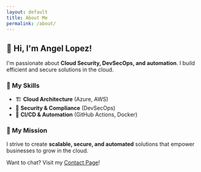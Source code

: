 ```yaml
---
layout: default
title: About Me
permalink: /about/
---
```


## 👋 Hi, I'm Angel Lopez!  
I'm passionate about **Cloud Security, DevSecOps, and automation**. I build efficient and secure solutions in the cloud.  

### 🔹 My Skills  
- 🏗 **Cloud Architecture** (Azure, AWS)  
- 🔐 **Security & Compliance** (DevSecOps)  
- 🚀 **CI/CD & Automation** (GitHub Actions, Docker)  

### 🔹 My Mission  
I strive to create **scalable, secure, and automated** solutions that empower businesses to grow in the cloud.  

Want to chat? Visit my [Contact Page](contact.html)!  
